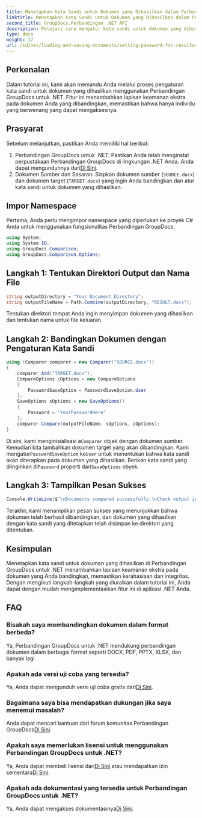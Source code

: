 ```yaml
---
title: Menetapkan Kata Sandi untuk Dokumen yang Dihasilkan dalam Perbandingan GroupDocs untuk .NET
linktitle: Menetapkan Kata Sandi untuk Dokumen yang Dihasilkan dalam Perbandingan GroupDocs untuk .NET
second_title: GroupDocs.Perbandingan .NET API
description: Pelajari cara mengatur kata sandi untuk dokumen yang dihasilkan di Perbandingan GroupDocs untuk .NET. Tingkatkan keamanan dan lindungi file Anda yang dibandingkan.
type: docs
weight: 17
url: /id/net/loading-and-saving-documents/setting-password-for-resultant-document/
---
```

## Perkenalan
Dalam tutorial ini, kami akan memandu Anda melalui proses pengaturan kata sandi untuk dokumen yang dihasilkan menggunakan Perbandingan GroupDocs untuk .NET. Fitur ini menambahkan lapisan keamanan ekstra pada dokumen Anda yang dibandingkan, memastikan bahwa hanya individu yang berwenang yang dapat mengaksesnya.
## Prasyarat
Sebelum melanjutkan, pastikan Anda memiliki hal berikut:
1.  Perbandingan GroupDocs untuk .NET: Pastikan Anda telah menginstal perpustakaan Perbandingan GroupDocs di lingkungan .NET Anda. Anda dapat mengunduhnya dari[Di Sini](https://releases.groupdocs.com/comparison/net/).
2. Dokumen Sumber dan Sasaran: Siapkan dokumen sumber (`SOURCE.docx`) dan dokumen target (`TARGET.docx`) yang ingin Anda bandingkan dan atur kata sandi untuk dokumen yang dihasilkan.

## Impor Namespace
Pertama, Anda perlu mengimpor namespace yang diperlukan ke proyek C# Anda untuk menggunakan fungsionalitas Perbandingan GroupDocs:
```csharp
using System;
using System.IO;
using GroupDocs.Comparison;
using GroupDocs.Comparison.Options;
```
## Langkah 1: Tentukan Direktori Output dan Nama File
```csharp
string outputDirectory = "Your Document Directory";
string outputFileName = Path.Combine(outputDirectory, "RESULT.docx");
```
Tentukan direktori tempat Anda ingin menyimpan dokumen yang dihasilkan dan tentukan nama untuk file keluaran.
## Langkah 2: Bandingkan Dokumen dengan Pengaturan Kata Sandi
```csharp
using (Comparer comparer = new Comparer("SOURCE.docx"))
{
    comparer.Add("TARGET.docx");
    CompareOptions cOptions = new CompareOptions
    {
        PasswordSaveOption = PasswordSaveOption.User
    };
    SaveOptions sOptions = new SaveOptions()
    {
        Password = "YourPasswordHere"
    };
    comparer.Compare(outputFileName, sOptions, cOptions);
}
```
 Di sini, kami menginisialisasi a`Comparer` objek dengan dokumen sumber. Kemudian kita tambahkan dokumen target yang akan dibandingkan. Kami mengatur`PasswordSaveOption` ke`User` untuk menentukan bahwa kata sandi akan diterapkan pada dokumen yang dihasilkan. Berikan kata sandi yang diinginkan di`Password` properti dari`SaveOptions` obyek.
## Langkah 3: Tampilkan Pesan Sukses
```csharp
Console.WriteLine($"\nDocuments compared successfully.\nCheck output in {outputDirectory}.");
```
Terakhir, kami menampilkan pesan sukses yang menunjukkan bahwa dokumen telah berhasil dibandingkan, dan dokumen yang dihasilkan dengan kata sandi yang ditetapkan telah disimpan ke direktori yang ditentukan.

## Kesimpulan
Menetapkan kata sandi untuk dokumen yang dihasilkan di Perbandingan GroupDocs untuk .NET menambahkan lapisan keamanan ekstra pada dokumen yang Anda bandingkan, memastikan kerahasiaan dan integritas. Dengan mengikuti langkah-langkah yang diuraikan dalam tutorial ini, Anda dapat dengan mudah mengimplementasikan fitur ini di aplikasi .NET Anda.
## FAQ
### Bisakah saya membandingkan dokumen dalam format berbeda?
Ya, Perbandingan GroupDocs untuk .NET mendukung perbandingan dokumen dalam berbagai format seperti DOCX, PDF, PPTX, XLSX, dan banyak lagi.
### Apakah ada versi uji coba yang tersedia?
 Ya, Anda dapat mengunduh versi uji coba gratis dari[Di Sini](https://releases.groupdocs.com/).
### Bagaimana saya bisa mendapatkan dukungan jika saya menemui masalah?
 Anda dapat mencari bantuan dari forum komunitas Perbandingan GroupDocs[Di Sini](https://forum.groupdocs.com/c/comparison/12).
### Apakah saya memerlukan lisensi untuk menggunakan Perbandingan GroupDocs untuk .NET?
 Ya, Anda dapat membeli lisensi dari[Di Sini](https://purchase.groupdocs.com/buy) atau mendapatkan izin sementara[Di Sini](https://purchase.groupdocs.com/temporary-license/).
### Apakah ada dokumentasi yang tersedia untuk Perbandingan GroupDocs untuk .NET?
 Ya, Anda dapat mengakses dokumentasinya[Di Sini](https://reference.groupdocs.com/comparison/net/).